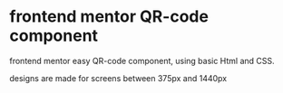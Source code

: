 # frontend mentor QR-code component

frontend mentor easy QR-code component, using basic Html and CSS.

designs are made for screens between 375px and 1440px 